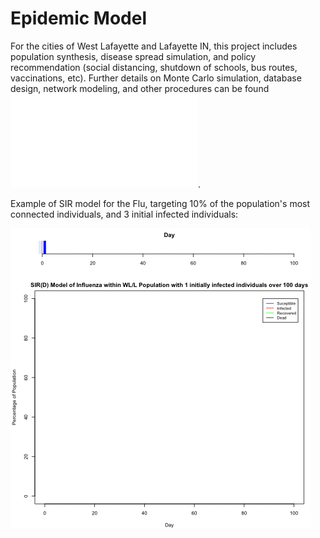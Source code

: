 # Epidemic Model
For the cities of West Lafayette and Lafayette IN, this project includes population synthesis, disease spread simulation, and policy recommendation (social distancing, shutdown of schools, bus routes, vaccinations, etc). Further details on Monte Carlo simulation, database design, network modeling, and other procedures can be found ![Here](Final-Report.pdf). 

Example of SIR model for the Flu, targeting 10% of the population's most connected individuals, and 3 initial infected individuals:

![](Case1.gif)


